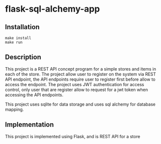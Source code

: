 # flask-sql-alchemy-app

## Installation

```
make install
make run 
```

## Description 

This project is a REST API concept program for a simple stores and items in each of the store. The project allow user to register on the system via REST API endpoint, the API endpoints require user to register first before allow to access the endpoint. The project uses JWT authentication for access control, only user that are register allow to request for a jwt token when accessing the API endpoints.

This project uses sqlite for data storage and uses sql alchemy for database mapping.

## Implementation

This project is implemented using Flask, and is REST API for a store
